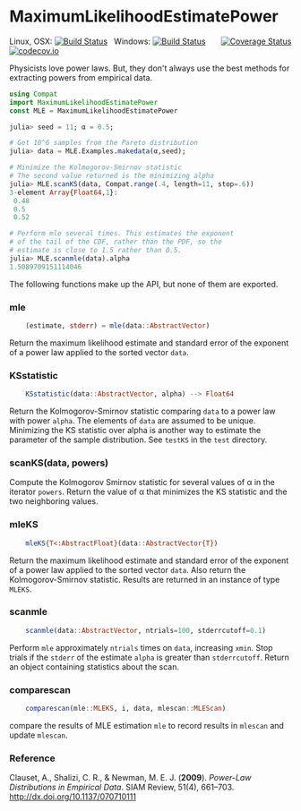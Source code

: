 # MaximumLikelihoodEstimatePower

Linux, OSX: [![Build Status](https://travis-ci.org/jlapeyre/MaximumLikelihoodEstimatePower.jl.svg)](https://travis-ci.org/jlapeyre/MaximumLikelihoodEstimatePower.jl)
&nbsp;
Windows: [![Build Status](https://ci.appveyor.com/api/projects/status/github/jlapeyre/MaximumLikelihoodEstimatePower.jl?branch=master&svg=true)](https://ci.appveyor.com/project/jlapeyre/maximumlikelihoodestimatepower-jl)
&nbsp; &nbsp; &nbsp;
[![Coverage Status](https://coveralls.io/repos/github/jlapeyre/MaximumLikelihoodEstimatePower.jl/badge.svg?branch=master)](https://coveralls.io/github/jlapeyre/MaximumLikelihoodEstimatePower.jl?branch=master)
[![codecov.io](http://codecov.io/github/jlapeyre/MaximumLikelihoodEstimatePower.jl/coverage.svg?branch=master)](http://codecov.io/github/jlapeyre/MaximumLikelihoodEstimatePower.jl?branch=master)

Physicists love power laws. But, they don't always use the best methods for extracting powers
from empirical data.

```julia
using Compat
import MaximumLikelihoodEstimatePower
const MLE = MaximumLikelihoodEstimatePower

julia> seed = 11; α = 0.5;

# Get 10^6 samples from the Pareto distribution
julia> data = MLE.Examples.makedata(α,seed);

# Minimize the Kolmogorov-Smirnov statistic
# The second value returned is the minimizing alpha
julia> MLE.scanKS(data, Compat.range(.4, length=11, stop=.6))
3-element Array{Float64,1}:
 0.48
 0.5
 0.52

# Perform mle several times. This estimates the exponent
# of the tail of the CDF, rather than the PDF, so the
# estimate is close to 1.5 rather than 0.5.
julia> MLE.scanmle(data).alpha
1.5089709151114046
```

The following functions make up the API, but none of them are exported.

### mle

```julia
    (estimate, stderr) = mle(data::AbstractVector)
```

Return the maximum likelihood estimate and standard error of the exponent of a power law
applied to the sorted vector `data`.


### KSstatistic

```julia
    KSstatistic(data::AbstractVector, alpha) --> Float64
```

Return the Kolmogorov-Smirnov statistic
comparing `data` to a power law with power `alpha`. The elements of `data` are
assumed to be unique. Minimizing the KS statistic over alpha is another way
to estimate the parameter of the sample distribution. See `testKS` in the
`test` directory.

### scanKS(data, powers)

Compute the Kolmogorov Smirnov statistic for several values of α in
the iterator `powers`. Return the value of α
that minimizes the KS statistic and the two neighboring values.

### mleKS

```julia
    mleKS{T<:AbstractFloat}(data::AbstractVector{T})
```

Return the maximum likelihood estimate and standard error of the exponent of a power law
applied to the sorted vector `data`. Also return the Kolmogorov-Smirnov statistic. Results
are returned in an instance of type `MLEKS`.


### scanmle

```julia
    scanmle(data::AbstractVector, ntrials=100, stderrcutoff=0.1)
````

Perform `mle` approximately `ntrials` times on `data`, increasing `xmin`. Stop trials
if the `stderr` of the estimate `alpha` is greater than `stderrcutoff`. Return an object
containing statistics about the scan.

### comparescan

```julia
    comparescan(mle::MLEKS, i, data, mlescan::MLEScan)
```
compare the results of MLE estimation `mle` to record results
in `mlescan` and update `mlescan`.


### Reference

Clauset, A., Shalizi, C. R., & Newman, M. E. J. (**2009**).
*Power-Law Distributions in Empirical Data*. SIAM Review, 51(4),
661–703. http://dx.doi.org/10.1137/070710111


<!--  LocalWords:  MaximumLikelihoodEstimatePower OSX nbsp codecov io
 -->
<!--  LocalWords:  mle stderr KSstatistic
 -->
